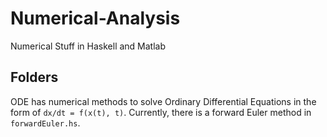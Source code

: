 # Numerical-Analysis
Numerical Stuff in Haskell and Matlab


## Folders

ODE has numerical methods to solve Ordinary Differential Equations
in the form of `dx/dt = f(x(t), t)`.
Currently, there is a forward Euler method in `forwardEuler.hs`.
